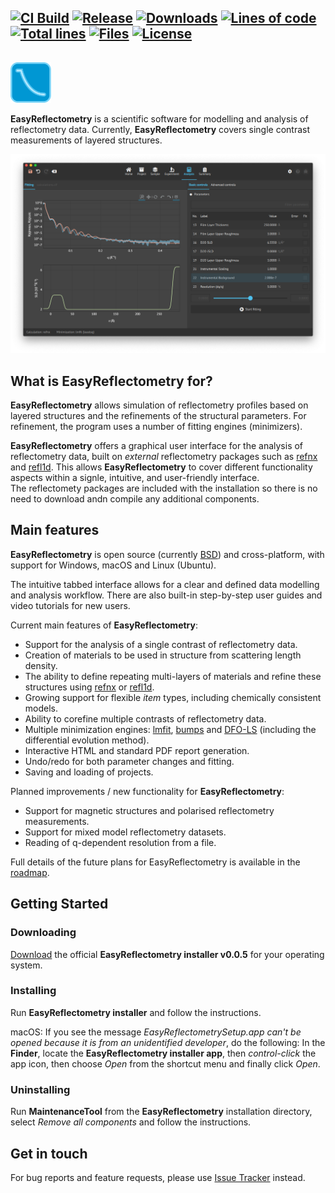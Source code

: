 ## [![CI Build][20]][21] [![Release][30]][31] [![Downloads][70]][71] [![Lines of code][82]][80] [![Total lines][81]][80] [![Files][83]][80] [![License][50]][51]

<img height="80"><img src="./resources/images/er_logo.svg" height="65">

**EasyReflectometry** is a scientific software for modelling and analysis of reflectometry data. Currently, **EasyReflectometry** covers single contrast measurements of layered structures.

![EasyReflectometry Screenshot](./resources/images/er_analysis_dark.png) 

## What is EasyReflectometry for?

**EasyReflectometry** allows simulation of reflectometry profiles based on layered structures and the refinements of the structural parameters. For refinement, the program uses a number of fitting engines (minimizers).

**EasyReflectometry** offers a graphical user interface for the analysis of reflectometry data, built on _external_ reflectometry packages such as [refnx](https://refnx.readthedocs.io/en/latest/) and [refl1d](https://refl1d.readthedocs.io/en/latest/). 
This allows **EasyReflectometry** to cover different functionality aspects within a signle, intuitive, and user-friendly interface.  
The reflectomety packages are included with the installation so there is no need to download andn compile any additional components. 

## Main features

**EasyReflectometry** is open source (currently [BSD](LICENSE.md)) and cross-platform, with support for Windows, macOS and Linux (Ubuntu).

The intuitive tabbed interface allows for a clear and defined data modelling and analysis workflow. 
There are also built-in step-by-step user guides and video tutorials for new users.

Current main features of **EasyReflectometry**:

- Support for the analysis of a single contrast of reflectometry data.
- Creation of materials to be used in structure from scattering length density.
- The ability to define repeating multi-layers of materials and refine these structures using [refnx](https://refnx.readthedocs.io/en/latest/) or [refl1d](https://refl1d.readthedocs.io/en/latest/). 
- Growing support for flexible _item_ types, including chemically consistent models.
- Ability to corefine multiple contrasts of reflectometry data.
- Multiple minimization engines: [lmfit](https://lmfit.github.io/lmfit-py), [bumps](https://github.com/bumps/bumps) and [DFO-LS](https://github.com/numericalalgorithmsgroup/dfols) (including the differential evolution method).
- Interactive HTML and standard PDF report generation.
- Undo/redo for both parameter changes and fitting.
- Saving and loading of projects.

Planned improvements / new functionality for **EasyReflectometry**:

- Support for magnetic structures and polarised reflectometry measurements.
- Support for mixed model reflectometry datasets.
- Reading of q-dependent resolution from a file.

Full details of the future plans for EasyReflectometry is available in the [roadmap](./ROADMAP.md).

## Getting Started

### Downloading

[Download][31] the official **EasyReflectometry installer v0.0.5** for your operating system.

### Installing

Run **EasyReflectometry installer** and follow the instructions.

macOS: If you see the message _EasyReflectometrySetup.app can't be opened because it is from an unidentified developer_, do the following:
In the **Finder**, locate the **EasyReflectometry installer app**, then _control-click_ the app icon, then choose _Open_ from the shortcut menu and finally click _Open_.

### Uninstalling

Run **MaintenanceTool** from the **EasyReflectometry** installation directory, select _Remove all components_ and follow the instructions.

## Get in touch

<!---For general questions or comments, please contact us at [support@EasyReflectometry.org](mailto:support@EasyReflectometry.org).--->

For bug reports and feature requests, please use [Issue Tracker](https://github.com/easyScience/EasyReflectometryApp/issues) instead.

<!---URLs--->
<!---https://naereen.github.io/badges/--->

<!---CI Build Status--->

[20]: https://img.shields.io/github/workflow/status/easyScience/EasyReflectometryApp/build%20macOS,%20Linux,%20Windows/ci
[21]: https://github.com/easyScience/EasyReflectometryApp/actions?query=workflow%3A%22build+macOS%2C+Linux%2C+Windows%22

<!---Release--->

[30]: https://img.shields.io/github/release/easyScience/EasyReflectometryApp.svg?include_prereleases
[31]: https://github.com/easyScience/EasyReflectometryApp/releases

<!---License--->

[50]: https://img.shields.io/github/license/easyScience/EasyReflectometryApp.svg
[51]: https://github.com/easyScience/EasyReflectometryApp/blob/master/LICENSE.md

<!---LicenseScan--->

[60]: https://app.fossa.com/api/projects/git%2Bgithub.com%2FeasyScience%2FEasyReflectometryApp.svg?type=shield
[61]: https://app.fossa.com/projects/git%2Bgithub.com%2FeasyScience%2FEasyReflectometryApp?ref=badge_shield

<!---Downloads--->

[70]: https://img.shields.io/github/downloads/easyScience/EasyReflectometryApp/total.svg
[71]: https://github.com/easyScience/EasyReflectometryApp/releases

<!---Code statistics--->

[80]: https://github.com/easyScience/EasyReflectometryApp
[81]: https://tokei.rs/b1/github/easyScience/EasyReflectometryApp
[82]: https://tokei.rs/b1/github/easyScience/EasyReflectometryApp?category=code
[83]: https://tokei.rs/b1/github/easyScience/EasyReflectometryApp?category=files

<!---W3C validation--->

[90]: https://img.shields.io/w3c-validation/default?targetUrl=https://easyscience.github.io/EasyReflectometryApp
[91]: https://easyscience.github.io/EasyReflectometryApp
